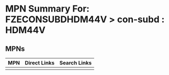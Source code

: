 



# MPN Summary For: FZECONSUBDHDM44V > con-subd : HDM44V

## MPNs
  

|MPN|Direct Links|Search Links|
| :--- | :--- | :--- |
||||
